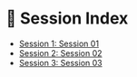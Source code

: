 # 📖 Session Index

- [Session 1: Session 01](sessions/session-01.md)
- [Session 2: Session 02](sessions/session-02.md)
- [Session 3: Session 03](sessions/session-03.md)
